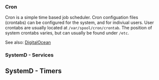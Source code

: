 ### Cron
Cron is a simple time based job scheduler. Cron configuation files (crontabs) can be configured for the system, and for indiviual users. User crontabs are usually located at `/var/spool/cron/crontab`. The position of system crontabs varies, but can usually be found under `/etc`.

See also: [DigitalOcean](https://www.digitalocean.com/community/tutorials/how-to-use-cron-to-automate-tasks-on-a-vps)

### SystemD - Services 


## SystemD - Timers 

